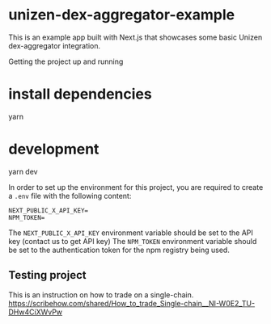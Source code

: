 # unizen-dex-aggregator-example

This is an example app built with Next.js that showcases some basic Unizen dex-aggregator integration.

Getting the project up and running

# install dependencies
yarn
# development
yarn dev

In order to set up the environment for this project, you are required to create a `.env` file with the following content:

```
NEXT_PUBLIC_X_API_KEY=
NPM_TOKEN=

```

The `NEXT_PUBLIC_X_API_KEY` environment variable should be set to the API key (contact us to get API key)
The `NPM_TOKEN` environment variable should be set to the authentication token for the npm registry being used.

## Testing project
This is an instruction on how to trade on a single-chain.
https://scribehow.com/shared/How_to_trade_Single-chain__NI-W0E2_TU-DHw4CiXWvPw